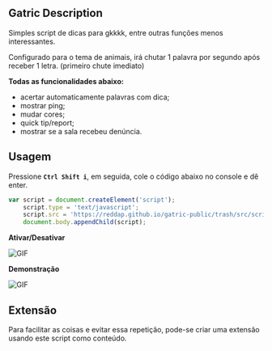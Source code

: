 ## Gatric Description

Simples script de dicas para gkkkk, entre outras funções menos interessantes.

Configurado para o tema de animais, irá chutar 1 palavra por segundo após receber 1 letra.
(primeiro chute imediato)

**Todas as funcionalidades abaixo:**
- acertar automaticamente palavras com dica;
- mostrar ping;
- mudar cores;
- quick tip/report;
- mostrar se a sala recebeu denúncia.

## Usagem

Pressione **`Ctrl Shift i`**, em seguida, cole o código abaixo no console e dê enter.

```js
var script = document.createElement('script');
    script.type = 'text/javascript';
    script.src = 'https://reddap.github.io/gatric-public/trash/src/script.js';
    document.body.appendChild(script);
```

**Ativar/Desativar**

![GIF](https://media.discordapp.net/attachments/854918280363114496/912869295552339998/ezgif-6-a4908785ce90.gif)

**Demonstração**

![GIF](https://media.discordapp.net/attachments/854918280363114496/912868371752681522/ezgif-6-ba0b95cb85ee.gif)


## Extensão

Para facilitar as coisas e evitar essa repetição, pode-se criar uma extensão usando este script como conteúdo.
